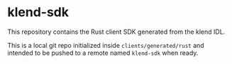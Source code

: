 # klend-sdk

This repository contains the Rust client SDK generated from the klend IDL.

This is a local git repo initialized inside `clients/generated/rust` and intended to be pushed to a remote named `klend-sdk` when ready.
